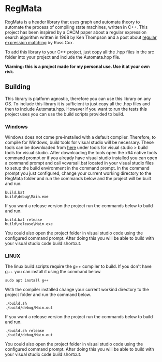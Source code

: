 # RegMata
RegMata is a header library that uses graph and automata theory to automate the process of compiling state machines, written in C++. This project has been inspired by a CACM paper about a regular expression search algorithm written in 1968 by Ken Thompson and a post about [regular expression matching](https://swtch.com/~rsc/regexp/regexp1.html) by Russ Cox. 

To add this library to your C++ project, just copy all the .hpp files in the src folder into your project and include the Automata.hpp file.

**Warning: this is a project made for my personal use. Use  it at your own risk.**

## Building
This library is platform agnostic, therefore you can use this library on any OS. To include this library it is sufficient to just copy all the .hpp files and then to include Automata.hpp. However if you want to run the tests this project uses you can use the build scripts provided to build. 

### Windows
Windows does not come pre-installed with a default compiler. Therefore, to compile for Windows, build tools for visual studio will be necessary. These tools can be downloaded from [here](https://visualstudio.microsoft.com/downloads/#build-tools-for-visual-studio-2022) under tools for visual studio > build tools for visual studio. After downloading the tools open the x64 native tools command prompt or if you already have visual studio installed you can open a command prompt and call vcvarsall.bat located in your visual studio files to setup the build environment in the command prompt. In the command prompt you just configured, change your current working directory to the RegMata folder and run the commands below and the project will be built and run.

    build.bat
    build\debug\Main.exe
    
If you want a release version the project run the commands below to build and run.

    build.bat release
    build\release\Main.exe

You could also open the project folder in visual studio code using the configured command prompt. After doing this you will be able to build with your visual studio code build shortcut.

### LINUX
The linux build scripts require the g++ compiler to build. If you don't have g++ you can install it using the command below.

    sudo apt install g++

With the compiler installed change your current workind directory to the project folder and run the command below.

    ./build.sh
    ./build/debug/Main.out
    
If you want a release version the project run the commands below to build and run.

    ./build.sh release
    ./build/debug/Main.out

You could also open the project folder in visual studio code using the configured command prompt. After doing this you will be able to build with your visual studio code build shortcut. 